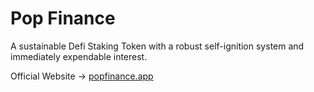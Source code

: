 # Pop Finance
A sustainable Defi Staking Token with a robust self-ignition system and immediately expendable interest.<br />

Official Website -> <a href="popfinance.app">popfinance.app</a>
